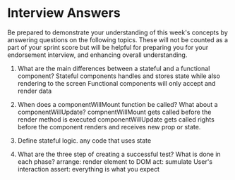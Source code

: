 # Interview Answers
Be prepared to demonstrate your understanding of this week's concepts by answering questions on the following topics. These will not be counted as a part of your sprint score but will be helpful for preparing you for your endorsement interview, and enhancing overall understanding.

1. What are the main differences between a stateful and a functional component?
    Stateful components handles and stores state while also rendering to the screen
    Functional components will only accept and render data      

2. When does a componentWillMount function be called? What about a componentWillUpdate?
    compnentWillMount gets called before the render method is executed
    componentWillUpdate gets called rights before the component renders and receives new prop or state.  

3. Define stateful logic.
    any code that uses state

4. What are the three step of creating a successful test? What is done in each phase?
    arrange: render element to DOM
    act: sumulate User's interaction
    assert: everything is what you expect